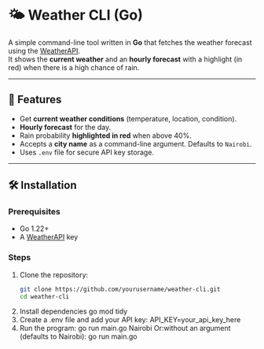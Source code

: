 # 🌤 Weather CLI (Go)

A simple command-line tool written in **Go** that fetches the weather forecast using the [WeatherAPI](https://www.weatherapi.com/).  
It shows the **current weather** and an **hourly forecast** with a highlight (in red) when there is a high chance of rain.  

---

## 🚀 Features
- Get **current weather conditions** (temperature, location, condition).  
- **Hourly forecast** for the day.  
- Rain probability **highlighted in red** when above 40%.  
- Accepts a **city name** as a command-line argument. Defaults to `Nairobi`.  
- Uses `.env` file for secure API key storage.  

---

## 🛠️ Installation

### Prerequisites
- Go 1.22+  
- A [WeatherAPI](https://www.weatherapi.com/) key  

### Steps
1. Clone the repository:
   ```bash
   git clone https://github.com/yourusername/weather-cli.git
   cd weather-cli
2. Install dependencies
    go mod tidy
3. Create a .env file and add your API key:
    API_KEY=your_api_key_here
4. Run the program:
    go run main.go Nairobi
Or:without an argument (defaults to Nairobi):
go run main.go
 
